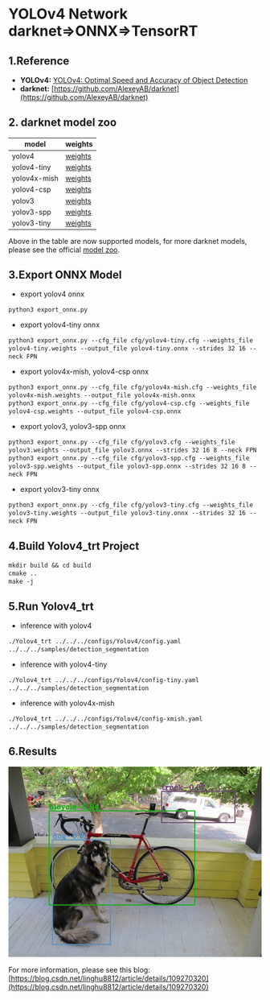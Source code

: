 # YOLOv4 Network darknet=>ONNX=>TensorRT

## 1.Reference
- **YOLOv4:** [YOLOv4: Optimal Speed and Accuracy of Object Detection](https://arxiv.org/abs/2004.10934)
- **darknet:** [https://github.com/AlexeyAB/darknet](https://github.com/AlexeyAB/darknet)

## 2. darknet model zoo
model|weights
---|---
yolov4|[weights](https://drive.google.com/open?id=1sWNozS0emz7bmQTUWDLvsubLGnCwUiIS)
yolov4-tiny|[weights](https://github.com/AlexeyAB/darknet/releases/download/darknet_yolo_v4_pre/yolov4-tiny.weights)
yolov4x-mish|[weights](https://github.com/AlexeyAB/darknet/releases/download/darknet_yolo_v4_pre/yolov4x-mish.weights)
yolov4-csp|[weights](https://github.com/AlexeyAB/darknet/releases/download/darknet_yolo_v4_pre/yolov4-csp.weights)
yolov3|[weights](https://pjreddie.com/media/files/yolov3.weights)
yolov3-spp|[weights](https://pjreddie.com/media/files/yolov3-spp.weights)
yolov3-tiny|[weights](https://pjreddie.com/media/files/yolov3-tiny.weights)

Above in the table are  now supported models, for more darknet models, please see the official [model zoo](https://github.com/AlexeyAB/darknet/wiki/YOLOv4-model-zoo).

## 3.Export ONNX Model
- export yolov4 onnx
```
python3 export_onnx.py
```
- export yolov4-tiny onnx
```
python3 export_onnx.py --cfg_file cfg/yolov4-tiny.cfg --weights_file yolov4-tiny.weights --output_file yolov4-tiny.onnx --strides 32 16 --neck FPN
```
- export yolov4x-mish, yolov4-csp onnx
```
python3 export_onnx.py --cfg_file cfg/yolov4x-mish.cfg --weights_file yolov4x-mish.weights --output_file yolov4x-mish.onnx
python3 export_onnx.py --cfg_file cfg/yolov4-csp.cfg --weights_file yolov4-csp.weights --output_file yolov4-csp.onnx
```
- export yolov3, yolov3-spp onnx
```
python3 export_onnx.py --cfg_file cfg/yolov3.cfg --weights_file yolov3.weights --output_file yolov3.onnx --strides 32 16 8 --neck FPN
python3 export_onnx.py --cfg_file cfg/yolov3-spp.cfg --weights_file yolov3-spp.weights --output_file yolov3-spp.onnx --strides 32 16 8 --neck FPN
```
- export yolov3-tiny onnx
```
python3 export_onnx.py --cfg_file cfg/yolov3-tiny.cfg --weights_file yolov3-tiny.weights --output_file yolov3-tiny.onnx --strides 32 16 --neck FPN
```

## 4.Build Yolov4_trt Project
```
mkdir build && cd build
cmake ..
make -j
```

## 5.Run Yolov4_trt
- inference with yolov4
```
./Yolov4_trt ../../../configs/Yolov4/config.yaml ../../../samples/detection_segmentation
```
- inference with yolov4-tiny
```
./Yolov4_trt ../../../configs/Yolov4/config-tiny.yaml ../../../samples/detection_segmentation
```
- inference with yolov4x-mish
```
./Yolov4_trt ../../../configs/Yolov4/config-xmish.yaml ../../../samples/detection_segmentation
```

## 6.Results
![](prediction.jpg)

For more information, please see this blog: [https://blog.csdn.net/linghu8812/article/details/109270320](https://blog.csdn.net/linghu8812/article/details/109270320)
